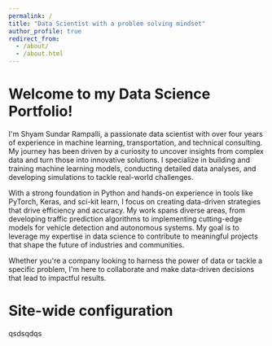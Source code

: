 ```yaml
---
permalink: /
title: "Data Scientist with a problem solving mindset"
author_profile: true
redirect_from: 
  - /about/
  - /about.html
---
```




Welcome to my Data Science Portfolio!
======
I'm Shyam Sundar Rampalli, a passionate data scientist with over four years of experience in machine learning, transportation, and technical consulting. My journey has been driven by a curiosity to uncover insights from complex data and turn those into innovative solutions. I specialize in building and training machine learning models, conducting detailed data analyses, and developing simulations to tackle real-world challenges.

With a strong foundation in Python and hands-on experience in tools like PyTorch, Keras, and sci-kit learn, I focus on creating data-driven strategies that drive efficiency and accuracy. My work spans diverse areas, from developing traffic prediction algorithms to implementing cutting-edge models for vehicle detection and autonomous systems. My goal is to leverage my expertise in data science to contribute to meaningful projects that shape the future of industries and communities.

Whether you're a company looking to harness the power of data or tackle a specific problem, I'm here to collaborate and make data-driven decisions that lead to impactful results.



Site-wide configuration
======
qsdsqdqs
